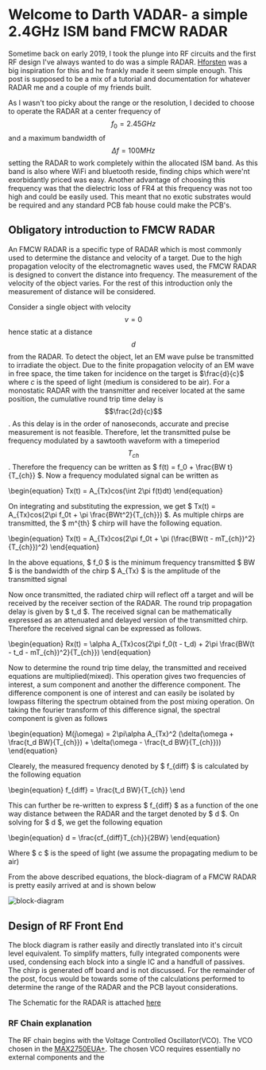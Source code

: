 # Welcome to Darth VADAR- a simple 2.4GHz ISM band FMCW RADAR

Sometime back on early 2019, I took the plunge into RF circuits and the first RF design I've always wanted to do was a simple RADAR. [Hforsten](https://hforsten.com) was a big inspiration for this and he frankly made it seem simple enough.
This post is supposed to be a mix of a tutorial and documentation for whatever RADAR me and a couple of my friends built.

As I wasn't too picky about the range or the resolution, I decided to choose to operate the RADAR at a center frequency of $$f_0 = 2.45GHz$$ and a maximum bandwidth of $$\Delta f = 100MHz$$ setting the RADAR to work completely within the allocated ISM band. As this band is also where WiFi and bluetooth reside, finding chips which were'nt exorbidantly priced was easy. Another advantage of choosing this frequency was that the dielectric loss of FR4 at this frequency was not too high and could be easily used. This meant that no exotic substrates would be required and any standard PCB fab house could make the PCB's.

## Obligatory introduction to FMCW RADAR
An FMCW RADAR is a specific type of RADAR which is most commonly used to determine the distance and velocity of a target. Due to the high propagation velocity of the electromagnetic waves used, the FMCW RADAR is designed to convert the distance into frequency. The measurement of the velocity of the object varies. For the rest of this introduction only the measurement of distance will be considered.

Consider a single object with velocity $$v = 0$$ hence static at a distance $$d$$ from the RADAR. To detect the object, let an EM wave pulse be transmitted to irradiate the object. Due to the finite propagation velocity of an EM wave in free space, the time taken for incidence on the target is $\frac{d}{c}$ where $c$ is the speed of light (medium is considered to be air). For a monostatic RADAR with the transmitter and receiver located at the same position, the cumulative round trip time delay is  $$\frac{2d}{c}$$. As this delay is in the order of nanoseconds, accurate and precise measurement is not feasible. Therefore, let the transmitted pulse be frequency modulated by a sawtooth waveform with a timeperiod $$T_{ch}$$. Therefore the frequency can be written as $ f(t) = f_0 + \frac{BW t}{T_{ch}} $. Now a frequency modulated signal can be written as 

\begin{equation}
   Tx(t) = A_{Tx}cos(\int 2\pi f(t)dt)
\end{equation}

On integrating and substituting the expression, we get $ Tx(t) = A_{Tx}cos(2\pi f_0t + \pi \frac{BWt^2}{T_{ch}}) $. As multiple chirps are transmitted, the $ m^{th} $ chirp will have the following equation.

\begin{equation}
  Tx(t) = A_{Tx}cos(2\pi f_0t + \pi (\frac{BW(t - mT_{ch})^2}{T_{ch}})^2)
\end{equation}

In the above equations,
$ f_0 $ is the minimum frequency transmitted
$ BW $ is the bandwidth of the chirp
$ A_{Tx} $ is the amplitude of the transmitted signal

Now once transmitted, the radiated chirp will reflect off a target and will be received by the receiver section of the RADAR. The round trip propagation delay is given by $ t_d $. The received signal can be mathematically expressed as an attenuated and delayed version of the transmitted chirp. Therefore the received signal can be expressed as follows.

\begin{equation}
   Rx(t) = \alpha A_{Tx}cos(2\pi f_0(t - t_d) + 2\pi \frac{BW(t - t_d - mT_{ch})^2}{T_{ch}})
\end{equation}

Now to determine the round trip time delay, the transmitted and received equations are multiplied(mixed). This operation gives two frequencies of interest, a sum component and another the difference component. The difference component is one of interest and can easily be isolated by lowpass filtering the spectrum obtained from the post mixing operation. On taking the fourier transform of this difference signal, the spectral component is given as follows

\begin{equation}
      M(j\omega) = 2\pi\alpha A_{Tx}^2 (\delta(\omega + \frac{t_d BW}{T_{ch}}) + \delta(\omega - \frac{t_d BW}{T_{ch}}))
\end{equation}

Clearely, the measured frequency denoted by $ f_{diff} $ is calculated by the following equation

\begin{equation}
      f_{diff} = \frac{t_d BW}{T_{ch}}
\end

This can further be re-written to express $ f_{diff} $ as a function of the one way distance between the RADAR and the target denoted by $ d $. On solving for $ d $, we get the following equation

\begin{equation}
   d = \frac{cf_{diff}T_{ch}}{2BW}
\end{equation}

Where $ c $ is the speed of light (we assume the propagating medium to be air)

From the above described equations, the block-diagram of a FMCW RADAR is pretty easily arrived at and is shown below  

![block-diagram](/img/BD)

## Design of RF Front End
The block diagram is rather easily and directly translated into it's circuit level equivalent. To simplify matters, fully integrated components were used, condensing each block into a single IC and a handfull of passives. The chirp is generated off board and is not discussed. For the remainder of the post, focus would be towards some of the calculations performed to determine the range of the RADAR and the PCB layout considerations.

The Schematic for the RADAR is attached [here](./docs/schematic.pdf)

### RF Chain explanation
The RF chain begins with the Voltage Controlled Oscillator(VCO). The VCO chosen in the [MAX2750EUA+](https://datasheets.maximintegrated.com/en/ds/MAX2750-MAX2752.pdf). The chosen VCO requires essentially no external components and the 
